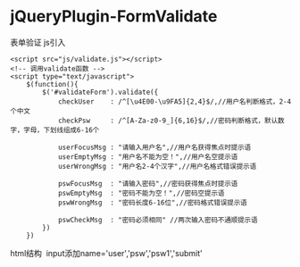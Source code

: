 # jQueryPlugin-FormValidate
表单验证
 js引入  
  <script src="js/jquery-1.12.2.min.js"></script>
	<script src="js/validate.js"></script>
	<!-- 调用validate函数 -->
	<script type="text/javascript">
		$(function(){
			$('#validateForm').validate({
				checkUser    : /^[\u4E00-\u9FA5]{2,4}$/,//用户名判断格式，2-4个中文
				checkPsw     : /^[A-Za-z0-9_]{6,16}$/,//密码判断格式，默认数字，字母，下划线组成6-16个
				
				userFocusMsg : "请输入用户名",//用户名获得焦点时提示语
				userEmptyMsg : "用户名不能为空！",//用户名空提示语
				userWrongMsg : "用户名2-4个汉字",//用户名格式错误提示语
				
				pswFocusMsg  : "请输入密码",//密码获得焦点时提示语
				pswEmptyMsg  : "密码不能为空！",//密码空提示语
				pswWrongMsg  : "密码长度6-16位",//密码格式错误提示语
				
				pswCheckMsg  : "密码必须相同" //两次输入密码不通顺提示语
			})
		})
    
 html结构  input添加name='user','psw','psw1','submit'
